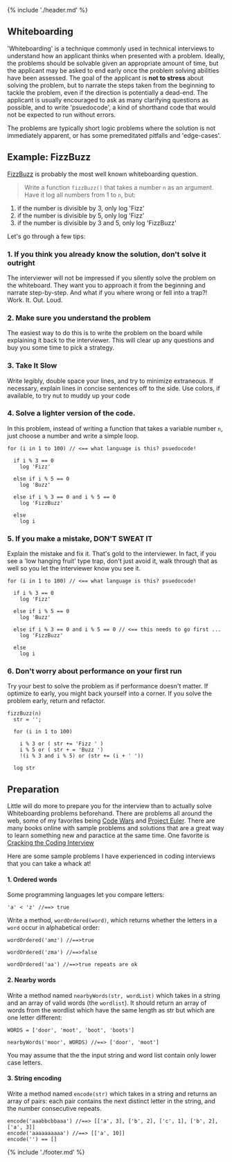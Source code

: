 {% include './header.md' %}

## Whiteboarding

'Whiteboarding' is a technique commonly used in technical interviews to understand
how an applicant thinks when presented with a problem. Ideally, the problems
should be solvable given an appropriate amount of time, but the applicant may
be asked to end early once the problem solving abilities have been assessed. The
goal of the applicant is **not to stress** about solving the problem, but to
narrate the steps taken from the beginning to tackle the problem, even if the
direction is potentially a dead-end. The applicant is usually encouraged to ask
as many clarifying questions as possible, and to write 'psuedocode', a kind of shorthand
code that would not be expected to run without errors.

The problems are typically short logic problems where the solution is not immediately
apparent, or has some premeditated pitfalls and 'edge-cases'.

## Example: FizzBuzz

[FizzBuzz](https://en.wikipedia.org/wiki/Fizz_buzz#Programming_interviews) is
probably the most well known whiteboarding question.

> Write a function `fizzBuzz()` that takes a number `n` as an argument. Have it
log all numbers from 1 to `n`, but:
1. if the number is divisible by 3, only log 'Fizz'
1. if the number is divisible by 5, only log 'Fizz'
1. if the number is divisible by 3 and 5, only log 'FizzBuzz'

Let's go through a few tips:

### 1. If you think you already know the solution, don't solve it outright

The interviewer will not be impressed if you silently solve the problem on the
whiteboard. They want you to approach it from the beginning and narrate step-by-step. And
what if you where wrong or fell into a trap?! Work. It. Out. Loud.

### 2. Make sure you understand the problem

The easiest way to do this is to write the problem on the board while explaining it
back to the interviewer. This will clear up any questions and buy you some time to
pick a strategy.

### 3. Take It Slow

Write legibly, double space your lines, and try to minimize extraneous. If
necessary, explain lines in concise sentences off to the side. Use colors, if
available, to try nut to muddy up your code

### 4. Solve a lighter version of the code.
In this problem, instead of writing a function that takes a variable number `n`,
just choose a number and write a simple loop.

```
for (i in 1 to 100) // <== what language is this? psuedocode!

  if i % 3 == 0
    log 'Fizz'

  else if i % 5 == 0
    log 'Buzz'

  else if i % 3 == 0 and i % 5 == 0
    log 'FizzBuzz'

  else
    log i
```

### 5. If you make a mistake, DON'T SWEAT IT
Explain the mistake and fix it. That's gold to the interviewer. In fact, if you
see a 'low hanging fruit' type trap, don't just avoid it, walk through that as
well so you let the interviewer know you see it.

```
for (i in 1 to 100) // <== what language is this? psuedocode!

  if i % 3 == 0
    log 'Fizz'

  else if i % 5 == 0
    log 'Buzz'

  else if i % 3 == 0 and i % 5 == 0 // <== this needs to go first ...
    log 'FizzBuzz'

  else
    log i
```

### 6. Don't worry about performance on your first run

Try your best to solve the problem as if performance doesn't matter. If optimize
to early, you might back yourself into a corner. If you solve the problem early,
return and refactor.

```
fizzBuzz(n)
  str = '';

  for (i in 1 to 100)

    i % 3 or ( str += 'Fizz ' )
    i % 5 or ( str + = 'Buzz ')
    !(i % 3 and i % 5) or (str += (i + ' '))

  log str
```

## Preparation

Little will do more to prepare you for the interview than to actually solve Whiteboarding
problems beforehand. There are problems all around the web, some of my favorites
being [Code Wars](https://www.codewars.com/) and [Project Euler](https://projecteuler.net/).
There are many books online with sample problems and solutions that are a great way to
learn something new and paractice at the same time. One favorite is
[Cracking the Coding Interview](https://www.amazon.com/Cracking-Coding-Interview-Programming-Questions/dp/098478280X)

Here are some sample problems I have experienced in coding interviews that you
can take a whack at!

#### 1. Ordered words
Some programming languages let you compare letters:

`'a' < 'z' //==> true`

Write a method, `wordOrdered(word)`, which returns whether the letters in a
`word` occur in alphabetical order:

```
wordOrdered('amz') //==>true

wordOrdered('zma') //==>false

wordOrdered('aa') //==>true repeats are ok
```

#### 2. Nearby words
Write a method named `nearbyWords(str, wordList)` which takes in a string and
an array of valid words (the `wordlist`). It should return an array of words
from the wordlist which have the same length as str but which are one letter different:
```
WORDS = ['door', 'moot', 'boot', 'boots']

nearbyWords('moor', WORDS) //==> ['door', 'moot']
```

You may assume that the the input string and word list contain only lower case letters.

#### 3. String encoding
Write a method named `encode(str)` which takes in a string and returns an array
of pairs: each pair contains the next distinct letter in the string, and the
number consecutive repeats.

```
encode('aaabbcbbaaa') //==> [['a', 3], ['b', 2], ['c', 1], ['b', 2], ['a', 3]]
encode('aaaaaaaaaa') //==> [['a', 10]]
encode('') == []

```

{% include './footer.md' %}
